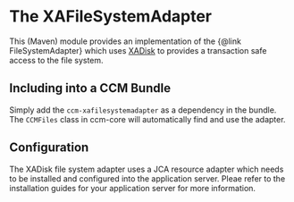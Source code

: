 The XAFileSystemAdapter
=======================

This (Maven) module provides an implementation of the {@link FileSystemAdapter} 
which uses [XADisk](http://xadisk.java.net) to provides a transaction safe 
access to the file system. 

## Including into a CCM Bundle

Simply add the `ccm-xafilesystemadapter` as a dependency in the bundle. The
`CCMFiles` class in ccm-core will automatically find and use the adapter.

## Configuration

The XADisk file system adapter uses a JCA resource adapter which needs to be
installed and configured into the application server. Pleae refer to the
installation guides for your application server for more information.

 
